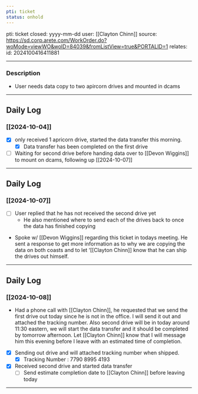 ```yaml
---
pti: ticket
status: onhold
---
```

pti: ticket 
closed: yyyy-mm-dd
user: [[Clayton Chinn]]
source: https://sd.corp.arete.com/WorkOrder.do?woMode=viewWO&woID=84039&fromListView=true&PORTALID=1
relates: 
id: 2024100416411881

---
### Description
- User needs data copy to two apircorn drives and mounted in dcams
---
## Daily Log
### [[2024-10-04]]
- [x] only received 1 apricorn drive, started the data transfer this morning.
	- [x] Data transfer has been completed on the first drive
- [ ] Waiting for second drive before handing data over to [[Devon Wiggins]] to mount on dcams, following up [[2024-10-07]]
---
## Daily Log
### [[2024-10-07]]
- [ ] User replied that he has not received the second drive yet
	- He also mentioned where to send each of the drives back to once the data has finished copying
- Spoke w/ [[Devon Wiggins]] regarding this ticket in todays meeting. He sent a response to get more information as to why we are copying the data on both coasts and to let ‘[[Clayton Chinn]] know that he can ship the drives out himself.
---
## Daily Log
### [[2024-10-08]]
- Had a phone call with [[Clayton Chinn]], he requested that we send the first drive out today since he is not in the office. I will send it out and attached the tracking number. Also second drive will be in today around 11:30 eastern, we will start the data transfer and it should be completed by tomorrow afternoon. Let [[Clayton Chinn]] know that I will message him this evening before I leave with an estimated time of completion.
- [x] Sending out drive and will attached tracking number when shipped.
	- [x] Tracking Number : 7790 8995 4193
- [x] Received second drive and started data transfer
	- [ ] Send estimate completion date to [[Clayton Chinn]] before leaving today
---
